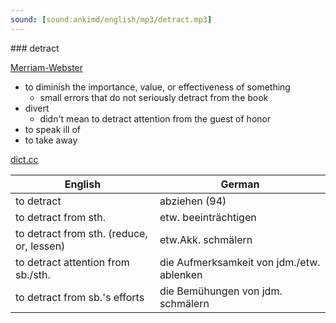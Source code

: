```yaml
---
sound: [sound:ankimd/english/mp3/detract.mp3]
---
```


\### detract

[Merriam-Webster](https://www.merriam-webster.com/dictionary/detract)

- to diminish the importance, value, or effectiveness of something
    - small errors that do not seriously detract from the book
- divert
    - didn't mean to detract attention from the guest of honor
- to speak ill of
- to take away

[dict.cc](https://www.dict.cc/detract)

| English        | German       |
| -------------- | ------------ |
| to detract | abziehen (94) |
| to detract from sth. | etw. beeinträchtigen |
| to detract from sth. (reduce, or, lessen) | etw.Akk. schmälern |
| to detract attention from sb./sth. | die Aufmerksamkeit von jdm./etw. ablenken |
| to detract from sb.'s efforts | die Bemühungen von jdm. schmälern |
